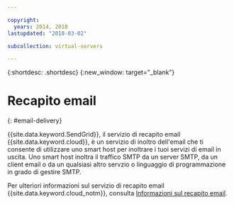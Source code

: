 ```yaml
---

copyright:
  years: 2014, 2018
lastupdated: "2018-03-02"

subcollection: virtual-servers

---
```


{:shortdesc: .shortdesc}
{:new_window: target="_blank"}

# Recapito email
{: #email-delivery}

{{site.data.keyword.SendGrid}}, il servizio di recapito email {{site.data.keyword.cloud}}, è un servizio di inoltro dell'email che ti consente di utilizzare uno smart host per inoltrare i tuoi servizi di email in uscita. Uno smart host inoltra il traffico SMTP da un server SMTP, da un client email o da un qualsiasi altro servzio o linguaggio di programmazione in grado di gestire SMTP.

Per ulteriori informazioni sul servizio di recapito email {{site.data.keyword.cloud_notm}}, consulta [Informazioni sul recapito email](/docs/infrastructure/email-delivery?topic=email-delivery-getting-started-email-delivery#getting-started-email-delivery).
